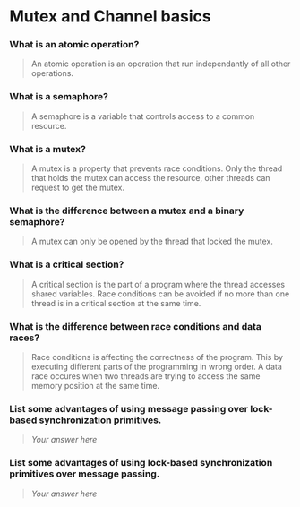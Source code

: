 # Mutex and Channel basics

### What is an atomic operation?
> An atomic operation is an operation that run independantly of all other operations.

### What is a semaphore?
> A semaphore is a variable that controls access to a common resource. 

### What is a mutex?
> A mutex is a property that prevents race conditions. Only the thread that holds
the mutex can access the resource, other threads can request to get the mutex.

### What is the difference between a mutex and a binary semaphore?
> A mutex can only be opened by the thread that locked the mutex. 

### What is a critical section?
> A critical section is the part of a program where the thread accesses shared
variables. Race conditions can be avoided if no more than one thread is in a critical 
section at the same time. 

### What is the difference between race conditions and data races?
> Race conditions is affecting the correctness of the program. This by executing
different parts of the programming in wrong order. A data race occures when two threads are trying 
to access the same memory position at the same time. 

### List some advantages of using message passing over lock-based synchronization primitives.
> *Your answer here*

### List some advantages of using lock-based synchronization primitives over message passing.
> *Your answer here*
